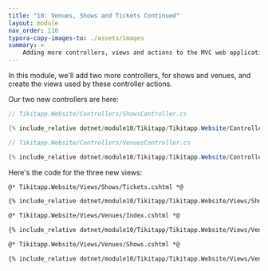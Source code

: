 ```yaml
---
title: "10: Venues, Shows and Tickets Continued"
layout: module
nav_order: 110
typora-copy-images-to: ./assets/images
summary: >
    Adding more controllers, views and actions to the MVC web application to view the new entities we added in the previous section.
---
```


In this module, we'll add two more controllers, for shows and venues, and create the views used by these controller actions.

Our two new controllers are here:

```csharp
// Tikitapp.Website/Controllers/ShowsController.cs

{% include_relative dotnet/module10/Tikitapp/Tikitapp.Website/Controllers/ShowsController.cs %}
```

```csharp
// Tikitapp.Website/Controllers/VenuesController.cs

{% include_relative dotnet/module10/Tikitapp/Tikitapp.Website/Controllers/VenuesController.cs %}
```

Here's the code for the three new views:

```html
@* Tikitapp.Website/Views/Shows/Tickets.cshtml *@

{% include_relative dotnet/module10/Tikitapp/Tikitapp.Website/Views/Shows/Tickets.cshtml %}
```

```html
@* Tikitapp.Website/Views/Venues/Index.cshtml *@

{% include_relative dotnet/module10/Tikitapp/Tikitapp.Website/Views/Venues/Index.cshtml %}
```

```html
@* Tikitapp.Website/Views/Venues/Shows.cshtml *@

{% include_relative dotnet/module10/Tikitapp/Tikitapp.Website/Views/Venues/Shows.cshtml %}
```


